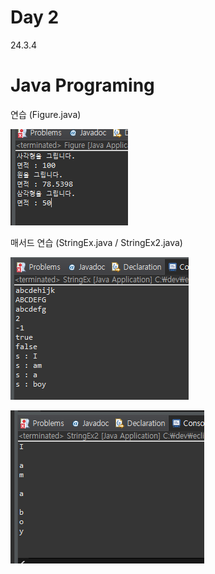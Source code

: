 # Day 2
24.3.4

# Java Programing

연습 (Figure.java)

![이미지](./img/figure.PNG)

매서드 연습 (StringEx.java / StringEx2.java)

![이미지](./img/ex1.PNG)

![이미지](./img/ex2.PNG)

